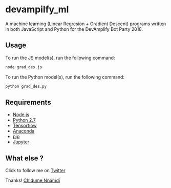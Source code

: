 # devampilfy_ml

A machine learning (Linear Regresion + Gradient Descent) programs written in both JavaScript and Python for the DevAmplify Bot Party 2018.

## Usage

To run the JS model(s), run the following command:

```bash
node grad_des.js
```

To run the Python model(s), run the following command:

```bash
python grad_des.py
```

## Requirements
* [Node.js](https://nodejs.org)
* [Python 2.7](https://docs.python.org/)
* [Tensorflow](https://www.tensorflow.org/)
* [Anaconda](https://conda.io/docs/py2or3.html)
* [pip](https://pypi.python.org/pypi/pip)
* [Jupyter](http://jupyter.org/)

## What else ?
Click to follow me on [Twitter](https://twitter.com/ngArchangel)

Thanks! [Chidume Nnamdi](https://twitter.com/ngArchangel)
